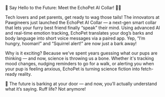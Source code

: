 🚀 Say Hello to the Future: Meet the EchoPet AI Collar! 🐶🤖

Tech lovers and pet parents, get ready to wag those tails! The innovators at Pawgineers just launched the EchoPet AI Collar — a next-gen smart collar that lets your furry best friend finally “speak” their mind. Using advanced AI and real-time emotion tracking, EchoPet translates your dog’s barks and body language into short voice messages via a paired app. Yep, “I’m hungry, hooman!” and “Squirrel alert!” are now just a bark away!

Why is it exciting? Because we’ve spent years guessing what our pups are thinking — and now, science is throwing us a bone. Whether it's tracking mood changes, nudging reminders to go for a walk, or alerting you when your pup is feeling anxious, EchoPet is turning science fiction into fetch-ready reality.

🐾 The future is barking at your door — and now, you’ll actually understand what it’s saying. Ruff life? Not anymore!


